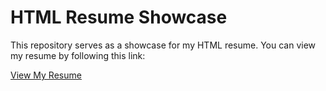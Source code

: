 # HTML Resume Showcase

This repository serves as a showcase for my HTML resume. You can view my resume by following this link:

[View My Resume]([https://jandelli.github.io/Resume/])
